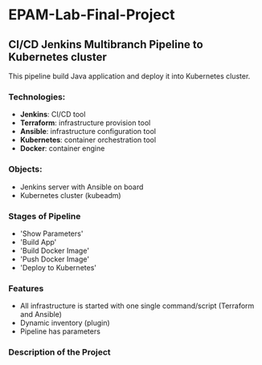 # EPAM-Lab-Final-Project
## CI/CD Jenkins Multibranch Pipeline to Kubernetes cluster
This pipeline build Java application and deploy it into Kubernetes cluster.

### Technologies:
- **Jenkins**: CI/CD tool
- **Terraform**: infrastructure provision tool
- **Ansible**: infrastructure configuration tool
- **Kubernetes**: container orchestration tool
- **Docker**: container engine

### Objects:
- Jenkins server with Ansible on board
- Kubernetes cluster (kubeadm)

### Stages of Pipeline
- 'Show Parameters'
- 'Build App'
- 'Build Docker Image'
- 'Push Docker Image'
- 'Deploy to Kubernetes'

### Features
- All infrastructure is started with one single command/script (Terraform and Ansible)
- Dynamic inventory (plugin)
- Pipeline has parameters

### Description of the Project
